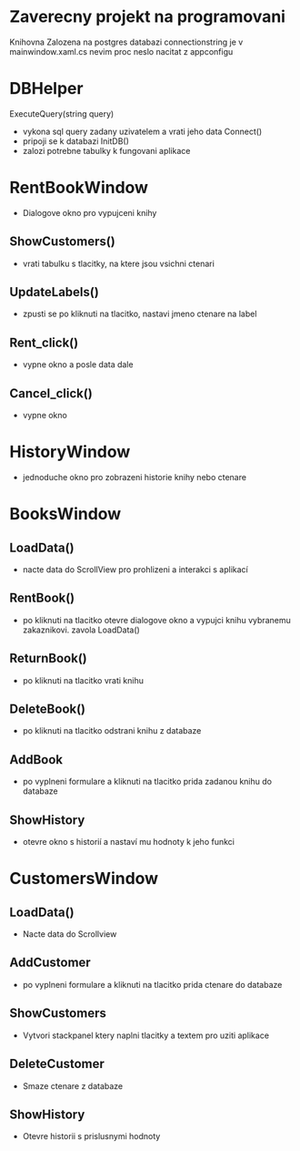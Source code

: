 # Zaverecny projekt na programovani
Knihovna
Zalozena na postgres databazi
connectionstring je v mainwindow.xaml.cs nevim proc neslo nacitat z appconfigu
# DBHelper
ExecuteQuery(string query)
- vykona sql query zadany uzivatelem a vrati jeho data
Connect()
- pripoji se k databazi
InitDB()
- zalozi potrebne tabulky k fungovani aplikace
# RentBookWindow
- Dialogove okno pro vypujceni knihy
## ShowCustomers()
- vrati tabulku s tlacitky, na ktere jsou vsichni ctenari
## UpdateLabels()
- zpusti se po kliknuti na tlacitko, nastavi jmeno ctenare na label
## Rent_click()
- vypne okno a posle data dale
## Cancel_click()
- vypne okno
# HistoryWindow
- jednoduche okno pro zobrazeni historie knihy nebo ctenare
# BooksWindow
## LoadData()
- nacte data do ScrollView pro prohlizeni a interakci s aplikací
## RentBook()
- po kliknuti na tlacitko otevre dialogove okno a vypujci knihu vybranemu zakaznikovi. zavola LoadData()
## ReturnBook()
- po kliknuti na tlacitko vrati knihu
## DeleteBook()
- po kliknuti na tlacitko odstrani knihu z databaze
## AddBook
- po vyplneni formulare a kliknuti na tlacitko prida zadanou knihu do databaze
## ShowHistory
- otevre okno s historií a nastaví mu hodnoty k jeho funkci
# CustomersWindow
## LoadData()
- Nacte data do Scrollview
## AddCustomer
- po vyplneni formulare a kliknuti na tlacitko prida ctenare do databaze
## ShowCustomers
- Vytvori stackpanel ktery naplni tlacitky a textem pro uziti aplikace
## DeleteCustomer
- Smaze ctenare z databaze
## ShowHistory
- Otevre historii s prislusnymi hodnoty

